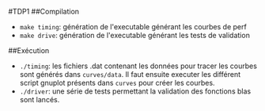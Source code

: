 #TDP1
##Compilation
* `make timing`: génération de l'executable générant les courbes de perf
* `make drive`: génération de l'executable générant les tests de validation

##Exécution
* `./timing`: les fichiers .dat contenant les données pour tracer les courbes sont générés dans `curves/data`. Il faut ensuite executer les différent script gnuplot présents dans `curves` pour créer les courbes.
* `./driver`: une série de tests permettant la validation des fonctions blas sont lancés.
